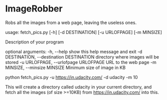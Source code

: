 # ImageRobber
Robs all the images from a web page, leaving the useless ones.

usage: fetch_pics.py [-h] [-d DESTINATION] [-u URLOFPAGE] [-m MINSIZE]

Description of your program

optional arguments:
  -h, --help            show this help message and exit
  -d DESTINATION, --destination DESTINATION
                        directory where images will be stored
  -u URLOFPAGE, --urlofpage URLOFPAGE
                        URL to the web page
  -m MINSIZE, --minsize MINSIZE
                        Minimum size of image in KB



python fetch_pics.py -u https://in.udacity.com/ -d udacity -m 10

This will create a directory called udacity in your current directory, and fetch all the images (of size >=10KB) from https://in.udacity.com/ into this.
